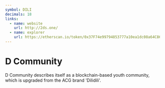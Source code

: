 ```yaml
---
symbol: DILI
decimals: 18
links:
  - name: website
    url: http://2ds.one/
  - name: explorer
    url: https://etherscan.io/token/0x37F74e99794853777a10ea1dc08a64C86958F06a
---
```


# D Community

D Community describes itself as a blockchain-based youth community, which is upgraded from the ACG brand 'Dilidili'.
